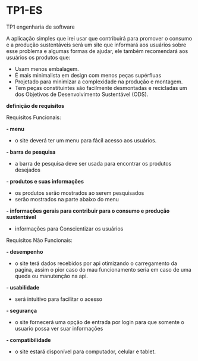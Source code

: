 # TP1-ES
TP1 engenharia de software

 A aplicação simples que irei usar que contribuirá para promover o consumo e a produção sustentáveis será um site que informará aos usuários sobre esse problema e algumas formas de ajudar, ele também recomendará aos usuários os produtos que:
 
- Usam menos embalagem.
- É mais minimalista em design com menos peças supérfluas
- Projetado para minimizar a complexidade na produção e montagem.
- Tem peças constituintes são facilmente desmontadas e recicladas um dos Objetivos de Desenvolvimento Sustentável (ODS).

**definição de requisitos**

Requisitos Funcionais:

**- menu**
  - o site deverá ter um menu para fácil acesso aos usuários.
    
**- barra de pesquisa**
  - a barra de pesquisa deve ser usada para encontrar os produtos desejados
    
**- produtos e suas informações**
  - os produtos serão mostrados ao serem pesquisados
  - serão mostrados na parte abaixo do menu
    
**- informações gerais para contribuir para o consumo e produção sustentável**
  - informações para Conscientizar os usuários

Requisitos Não Funcionais:

**- desempenho**
  - o site terá dados recebidos por api otimizando o carregamento da pagina,
    assim o pior caso do mau funcionamento seria em caso de uma queda ou manutenção na api.

**- usabilidade**
   - será intuitivo para facilitar o acesso

**- segurança**
   - o site fornecerá uma opção de entrada por login para que somente o usuario possa ver suar informações

**- compatibilidade**
   - o site estará disponível para computador, celular e tablet.
